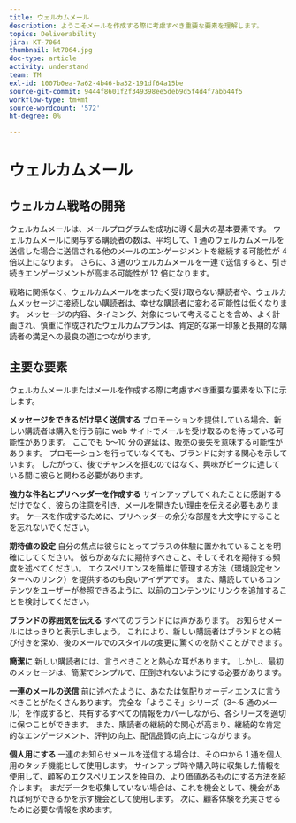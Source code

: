 ```yaml
---
title: ウェルカムメール
description: ようこそメールを作成する際に考慮すべき重要な要素を理解します。
topics: Deliverability
jira: KT-7064
thumbnail: kt7064.jpg
doc-type: article
activity: understand
team: TM
exl-id: 1007b0ea-7a62-4b46-ba32-191df64a15be
source-git-commit: 9444f8601f2f349398ee5deb9d5f4d4f7abb44f5
workflow-type: tm+mt
source-wordcount: '572'
ht-degree: 0%

---
```


# ウェルカムメール

## ウェルカム戦略の開発

ウェルカムメールは、メールプログラムを成功に導く最大の基本要素です。 ウェルカムメールに関与する購読者の数は、平均して、1 通のウェルカムメールを送信した場合に送信される他のメールのエンゲージメントを継続する可能性が 4 倍以上になります。 さらに、3 通のウェルカムメールを一連で送信すると、引き続きエンゲージメントが高まる可能性が 12 倍になります。

戦略に関係なく、ウェルカムメールをまったく受け取らない購読者や、ウェルカムメッセージに接続しない購読者は、幸せな購読者に変わる可能性は低くなります。 メッセージの内容、タイミング、対象について考えることを含め、よく計画され、慎重に作成されたウェルカムプランは、肯定的な第一印象と長期的な購読者の満足への最良の道につながります。

## 主要な要素

ウェルカムメールまたはメールを作成する際に考慮すべき重要な要素を以下に示します。

**メッセージをできるだけ早く送信する**
プロモーションを提供している場合、新しい購読者は購入を行う前に web サイトでメールを受け取るのを待っている可能性があります。 ここでも 5～10 分の遅延は、販売の喪失を意味する可能性があります。 プロモーションを行っていなくても、ブランドに対する関心を示しています。 したがって、後でチャンスを掴むのではなく、興味がピークに達している間に彼らと関わる必要があります。

**強力な件名とプリヘッダーを作成する**
サインアップしてくれたことに感謝するだけでなく、彼らの注意を引き、メールを開きたい理由を伝える必要もあります。 ケースを作成するために、プリヘッダーの余分な部屋を大文字にすることを忘れないでください。

**期待値の設定**
自分の焦点は彼らにとってプラスの体験に置かれていることを明確にしてください。 彼らがあなたに期待すべきこと、そしてそれを期待する頻度を述べてください。 エクスペリエンスを簡単に管理する方法（環境設定センターへのリンク）を提供するのも良いアイデアです。 また、購読しているコンテンツをユーザーが参照できるように、以前のコンテンツにリンクを追加することを検討してください。

**ブランドの雰囲気を伝える**
すべてのブランドには声があります。 お知らせメールにはっきりと表示しましょう。 これにより、新しい購読者はブランドとの結び付きを深め、後のメールでのスタイルの変更に驚くのを防ぐことができます。

**簡潔に**
新しい購読者には、言うべきことと熱心な耳があります。 しかし、最初のメッセージは、簡潔でシンプルで、圧倒されないようにする必要があります。

**一連のメールの送信**
前に述べたように、あなたは気配りオーディエンスに言うべきことがたくさんあります。 完全な「ようこそ」シリーズ（3～5 通のメール）を作成すると、共有するすべての情報をカバーしながら、各シリーズを適切に保つことができます。 また、購読者の継続的な関心が高まり、継続的な肯定的なエンゲージメント、評判の向上、配信品質の向上につながります。

**個人用にする**
一連のお知らせメールを送信する場合は、その中から 1 通を個人用のタッチ機能として使用します。 サインアップ時や購入時に収集した情報を使用して、顧客のエクスペリエンスを独自の、より価値あるものにする方法を紹介します。 まだデータを収集していない場合は、これを機会として、機会があれば何ができるかを示す機会として使用します。 次に、顧客体験を充実させるために必要な情報を求めます。
